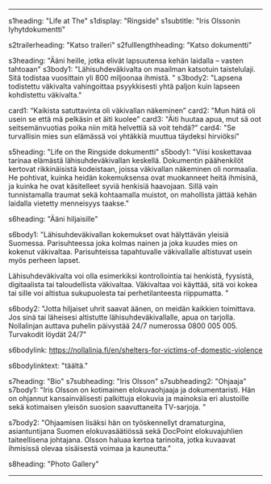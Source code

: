 ---

s1heading: "Life at The"
s1display: "Ringside"
s1subtitle: "Iris Olssonin lyhytdokumentti"

s2trailerheading: "Katso traileri"
s2fulllengthheading: "Katso dokumentti"

s3heading: "Ääni heille, jotka elivät lapsuutensa kehän laidalla – vasten tahtoaan"
s3body1: "Lähisuhdeväkivalta on maailman katsotuin taistelulaji. Sitä todistaa vuosittain yli 800 miljoonaa ihmistä. "
s3body2: "Lapsena todistettu väkivalta vahingoittaa psyykkisesti yhtä paljon kuin lapseen kohdistettu väkivalta."

card1: “Kaikista satuttavinta oli väkivallan näkeminen”
card2: "Mun hätä oli usein se että mä pelkäsin et äiti kuolee"
card3: "Äiti huutaa apua, mut sä oot seitsemänvuotias poika niin mitä helvettiä sä voit tehdä?"
card4: "Se turvallisin mies sun elämässä voi yhtäkkiä muuttua täydeksi hirviöksi"

s5heading: "Life on the Ringside dokumentti"
s5body1: "Viisi koskettavaa tarinaa elämästä lähisuhdeväkivallan keskellä. Dokumentin päähenkilöt kertovat rikkinäisistä kodeistaan, joissa väkivallan näkeminen oli normaalia. He pohtivat, kuinka heidän kokemuksensa ovat muokanneet heitä ihmisinä, ja kuinka he ovat käsitelleet syviä henkisiä haavojaan. Sillä vain tunnistamalla traumat sekä kohtaamalla muistot, on mahollista jättää kehän laidalla vietetty menneisyys taakse."

s6heading: "Ääni hiljaisille"

s6body1: "Lähisuhdeväkivallan kokemukset ovat hälyttävän yleisiä Suomessa. Parisuhteessa joka kolmas nainen ja joka kuudes mies on kokenut väkivaltaa. Parisuhteissa tapahtuvalle väkivallalle altistuvat usein myös perheen lapset. 

Lähisuhdeväkivalta voi olla esimerkiksi kontrollointia tai henkistä, fyysistä, digitaalista tai taloudellista väkivaltaa. Väkivaltaa voi käyttää, sitä voi kokea tai sille voi altistua sukupuolesta tai perhetilanteesta riippumatta. "

s6body2: "Jotta hiljaiset uhrit saavat äänen, on meidän kaikkien toimittava.  Jos sinä tai läheisesi altistutte lähisuhdeväkivallalle, apua on tarjolla. Nollalinjan auttava puhelin päivystää 24/7 numerossa 0800 005 005. Turvakodit löydät 24/7"

s6bodylink: https://nollalinja.fi/en/shelters-for-victims-of-domestic-violence

s6bodylinktext: "täältä."

s7heading: "Bio"
s7subheading: "Iris Olsson"
s7subheading2: "Ohjaaja"
s7body1: "Iris Olsson on kotimainen elokuvaohjaaja ja dokumentaristi. Hän on ohjannut kansainvälisesti palkittuja elokuvia ja mainoksia eri alustoille sekä kotimaisen yleisön suosion saavuttaneita TV-sarjoja. "

s7body2: "Ohjaamisen lisäksi hän on työskennellyt dramaturgina, asiantuntijana Suomen elokuvasäätiössä sekä DocPoint elokuvajuhlien taiteellisena johtajana. Olsson haluaa kertoa tarinoita, jotka kuvaavat ihmisissä olevaa sisäisestä voimaa ja kauneutta."

s8heading: "Photo Gallery"

---